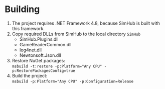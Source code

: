 # Building

1. The project requires .NET Framework 4.8, because SimHub is built with this framework.
2. Copy required DLLs from SimHub to the local directory `SimHub`
    - SimHub.Plugins.dll
    - GameReaderCommon.dll
    - log4net.dll
    - Newtonsoft.Json.dll
3. Restore NuGet packages:  
   `msbuild -t:restore -p:Platform="Any CPU" -p:RestorePackagesConfig=true`
4. Build the project:  
   `msbuild -p:Platform="Any CPU" -p:Configuration=Release`
